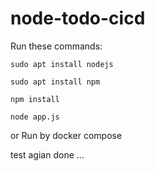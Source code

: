 # node-todo-cicd

Run these commands:


`sudo apt install nodejs`


`sudo apt install npm`


`npm install`

`node app.js`

or Run by docker compose

test agian done ...
